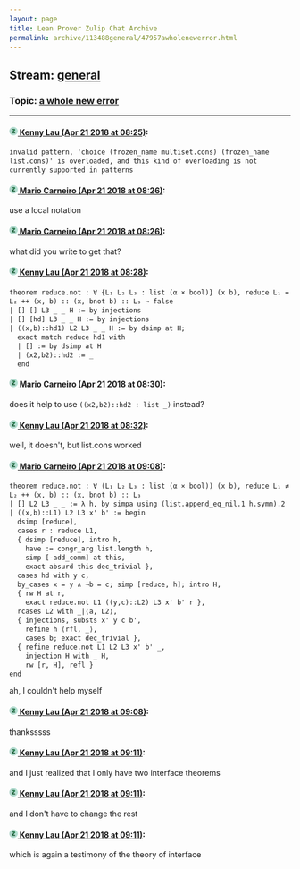 ```yaml
---
layout: page
title: Lean Prover Zulip Chat Archive 
permalink: archive/113488general/47957awholenewerror.html
---
```


## Stream: [general](index.html)
### Topic: [a whole new error](47957awholenewerror.html)

---

#### [![Click to go to Zulip](../../assets/img/zulip2.png) Kenny Lau (Apr 21 2018 at 08:25)](https://leanprover.zulipchat.com/#narrow/stream/113488-general/topic/a%20whole%20new%20error/near/125483415):
```lean
invalid pattern, 'choice (frozen_name multiset.cons) (frozen_name list.cons)' is overloaded, and this kind of overloading is not currently supported in patterns
```

#### [![Click to go to Zulip](../../assets/img/zulip2.png) Mario Carneiro (Apr 21 2018 at 08:26)](https://leanprover.zulipchat.com/#narrow/stream/113488-general/topic/a%20whole%20new%20error/near/125483454):
use a local notation

#### [![Click to go to Zulip](../../assets/img/zulip2.png) Mario Carneiro (Apr 21 2018 at 08:26)](https://leanprover.zulipchat.com/#narrow/stream/113488-general/topic/a%20whole%20new%20error/near/125483456):
what did you write to get that?

#### [![Click to go to Zulip](../../assets/img/zulip2.png) Kenny Lau (Apr 21 2018 at 08:28)](https://leanprover.zulipchat.com/#narrow/stream/113488-general/topic/a%20whole%20new%20error/near/125483501):
```lean
theorem reduce.not : ∀ {L₁ L₂ L₃ : list (α × bool)} (x b), reduce L₁ = L₂ ++ (x, b) :: (x, bnot b) :: L₃ → false
| [] [] L3 _ _ H := by injections
| [] [hd] L3 _ _ H := by injections
| ((x,b)::hd1) L2 L3 _ _ H := by dsimp at H;
  exact match reduce hd1 with
  | [] := by dsimp at H
  | (x2,b2)::hd2 := _
  end
```

#### [![Click to go to Zulip](../../assets/img/zulip2.png) Mario Carneiro (Apr 21 2018 at 08:30)](https://leanprover.zulipchat.com/#narrow/stream/113488-general/topic/a%20whole%20new%20error/near/125483556):
does it help to use `((x2,b2)::hd2 : list _)` instead?

#### [![Click to go to Zulip](../../assets/img/zulip2.png) Kenny Lau (Apr 21 2018 at 08:32)](https://leanprover.zulipchat.com/#narrow/stream/113488-general/topic/a%20whole%20new%20error/near/125483605):
well, it doesn't, but list.cons worked

#### [![Click to go to Zulip](../../assets/img/zulip2.png) Mario Carneiro (Apr 21 2018 at 09:08)](https://leanprover.zulipchat.com/#narrow/stream/113488-general/topic/a%20whole%20new%20error/near/125484552):
```
theorem reduce.not : ∀ (L₁ L₂ L₃ : list (α × bool)) (x b), reduce L₁ ≠ L₂ ++ (x, b) :: (x, bnot b) :: L₃
| [] L2 L3 _ _ := λ h, by simpa using (list.append_eq_nil.1 h.symm).2
| ((x,b)::L1) L2 L3 x' b' := begin
  dsimp [reduce],
  cases r : reduce L1,
  { dsimp [reduce], intro h,
    have := congr_arg list.length h,
    simp [-add_comm] at this,
    exact absurd this dec_trivial },
  cases hd with y c,
  by_cases x = y ∧ ¬b = c; simp [reduce, h]; intro H,
  { rw H at r,
    exact reduce.not L1 ((y,c)::L2) L3 x' b' r },
  rcases L2 with _|⟨a, L2⟩,
  { injections, substs x' y c b',
    refine h ⟨rfl, _⟩,
    cases b; exact dec_trivial },
  { refine reduce.not L1 L2 L3 x' b' _,
    injection H with _ H,
    rw [r, H], refl }
end
```
ah, I couldn't help myself

#### [![Click to go to Zulip](../../assets/img/zulip2.png) Kenny Lau (Apr 21 2018 at 09:08)](https://leanprover.zulipchat.com/#narrow/stream/113488-general/topic/a%20whole%20new%20error/near/125484554):
thanksssss

#### [![Click to go to Zulip](../../assets/img/zulip2.png) Kenny Lau (Apr 21 2018 at 09:11)](https://leanprover.zulipchat.com/#narrow/stream/113488-general/topic/a%20whole%20new%20error/near/125484611):
and I just realized that I only have two interface theorems

#### [![Click to go to Zulip](../../assets/img/zulip2.png) Kenny Lau (Apr 21 2018 at 09:11)](https://leanprover.zulipchat.com/#narrow/stream/113488-general/topic/a%20whole%20new%20error/near/125484612):
and I don't have to change the rest

#### [![Click to go to Zulip](../../assets/img/zulip2.png) Kenny Lau (Apr 21 2018 at 09:11)](https://leanprover.zulipchat.com/#narrow/stream/113488-general/topic/a%20whole%20new%20error/near/125484613):
which is again a testimony of the theory of interface

